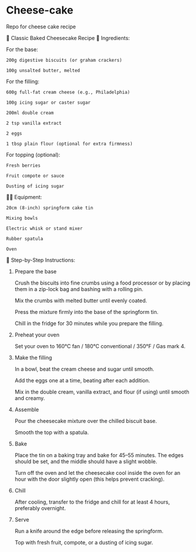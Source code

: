 # Cheese-cake
Repo for cheese cake recipe

🍰 Classic Baked Cheesecake Recipe
📝 Ingredients:

For the base:

    200g digestive biscuits (or graham crackers)

    100g unsalted butter, melted

For the filling:

    600g full-fat cream cheese (e.g., Philadelphia)

    100g icing sugar or caster sugar

    200ml double cream

    2 tsp vanilla extract

    2 eggs

    1 tbsp plain flour (optional for extra firmness)

For topping (optional):

    Fresh berries

    Fruit compote or sauce

    Dusting of icing sugar

🧑‍🍳 Equipment:

    20cm (8-inch) springform cake tin

    Mixing bowls

    Electric whisk or stand mixer

    Rubber spatula

    Oven

🔪 Step-by-Step Instructions:
1. Prepare the base

    Crush the biscuits into fine crumbs using a food processor or by placing them in a zip-lock bag and bashing with a rolling pin.

    Mix the crumbs with melted butter until evenly coated.

    Press the mixture firmly into the base of the springform tin.

    Chill in the fridge for 30 minutes while you prepare the filling.

2. Preheat your oven

    Set your oven to 160°C fan / 180°C conventional / 350°F / Gas mark 4.

3. Make the filling

    In a bowl, beat the cream cheese and sugar until smooth.

    Add the eggs one at a time, beating after each addition.

    Mix in the double cream, vanilla extract, and flour (if using) until smooth and creamy.

4. Assemble

    Pour the cheesecake mixture over the chilled biscuit base.

    Smooth the top with a spatula.

5. Bake

    Place the tin on a baking tray and bake for 45–55 minutes. The edges should be set, and the middle should have a slight wobble.

    Turn off the oven and let the cheesecake cool inside the oven for an hour with the door slightly open (this helps prevent cracking).

6. Chill

    After cooling, transfer to the fridge and chill for at least 4 hours, preferably overnight.

7. Serve

    Run a knife around the edge before releasing the springform.

    Top with fresh fruit, compote, or a dusting of icing sugar.